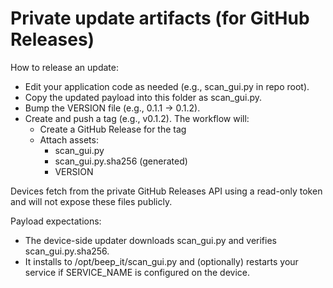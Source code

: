 # Private update artifacts (for GitHub Releases)

How to release an update:
- Edit your application code as needed (e.g., scan_gui.py in repo root).
- Copy the updated payload into this folder as scan_gui.py.
- Bump the VERSION file (e.g., 0.1.1 -> 0.1.2).
- Create and push a tag (e.g., v0.1.2). The workflow will:
  - Create a GitHub Release for the tag
  - Attach assets:
    - scan_gui.py
    - scan_gui.py.sha256 (generated)
    - VERSION

Devices fetch from the private GitHub Releases API using a read-only token and will not expose these files publicly.

Payload expectations:
- The device-side updater downloads scan_gui.py and verifies scan_gui.py.sha256.
- It installs to /opt/beep_it/scan_gui.py and (optionally) restarts your service if SERVICE_NAME is configured on the device.
